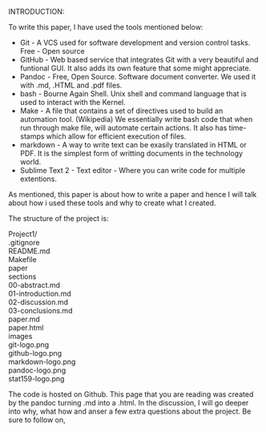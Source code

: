 INTRODUCTION:

To write this paper, I have used the tools mentioned below:  
- Git - A VCS used for software development and version control tasks. Free - Open source  
- GitHub - Web based service that integrates Git with a very beautiful and funtional GUI. It also adds its own feature that some might appreciate.  
- Pandoc - Free, Open Source. Software document converter. We used it with .md, .HTML and .pdf files.  
- bash - Bourne Again Shell. Unix shell and command language that is used to interact with the Kernel.  
- Make - A file that contains a set of directives used to build an automation tool. (Wikipedia) We essentially write bash code that when run through make file, will automate certain actions. It also has time-stamps which allow for efficient execution of files.  
- markdown - A way to write text can be exasily translated in HTML or PDF. It is the simplest form of writting documents in the technology world.  
- Sublime Text 2 - Text editor - Where you can write code for multiple extentions.  

As mentioned, this paper is about how to write a paper and hence I will talk about how i used these tools and why to create what I created. 

The structure of the project is:

Project1/  
   .gitignore  
   README.md  
   Makefile  
   paper  
      sections  
         00-abstract.md  
         01-introduction.md  
         02-discussion.md  
         03-conclusions.md  
   paper.md  
   paper.html  
   images  
      git-logo.png  
      github-logo.png  
      markdown-logo.png  
      pandoc-logo.png  
      stat159-logo.png  
 
The code is hosted on Github. This page that you are reading was created by the pandoc turning .md into a .html. In the discussion, I will go deeper into why, what how and anser a few extra questions about the project. Be sure to follow on,
 

